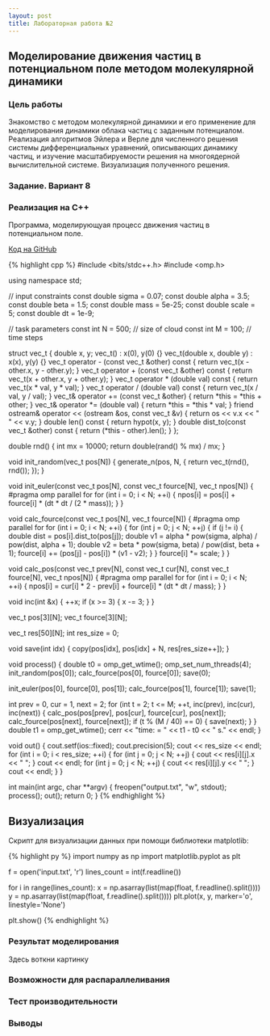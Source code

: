 ```yaml
---
layout: post
title: Лабораторная работа №2
---
```


## Моделирование движения частиц в потенциальном поле методом молекулярной динамики

### Цель работы

Знакомство с  методом молекулярной динамики и его применение для моделирования динамики облака частиц с заданным потенциалом. Реализация алгоритмов Эйлера и 
Верле для численного решения системы дифференциальных уравнений, описывающих динамику 
частиц, и изучение масштабируемости решения на многоядерной вычислительной системе. Визуализация полученного решения.

### Задание. Вариант 8



### Реализация на C++
Программа, моделирующуая процесс движения частиц в потенциальном поле.

[Код на GitHub](https://github.com/nozdrenkov/nozdrenkov.github.io/blob/master/src/lab2.cpp)

{% highlight cpp %}
#include <bits/stdc++.h>
#include <omp.h>

using namespace std;

// input constraints
const double sigma = 0.07;
const double alpha = 3.5;
const double beta = 1.5;
const double mass = 5e-25;
const double scale = 5;
const double dt = 1e-9;

// task parameters
const int N = 500;  // size of cloud
const int M = 100; // time steps

struct vec_t {
  double x, y;
  vec_t() : x(0), y(0) {}
  vec_t(double x, double y) : x(x), y(y) {}
  vec_t operator - (const vec_t &other) const {
    return vec_t(x - other.x, y - other.y);
  }
  vec_t operator + (const vec_t &other) const {
    return vec_t(x + other.x, y + other.y);
  }
  vec_t operator * (double val) const {
    return vec_t(x * val, y * val);
  }
  vec_t operator / (double val) const {
    return vec_t(x / val, y / val);
  }
  vec_t& operator += (const vec_t &other) {
    return *this = *this + other;
  }
  vec_t& operator *= (double val) {
    return *this = *this * val;
  }
  friend ostream& operator << (ostream &os, const vec_t &v) {
    return os << v.x << " " << v.y;
  }
  double len() const {
    return hypot(x, y);
  }
  double dist_to(const vec_t &other) const {
    return (*this - other).len();
  }
};

double rnd() {
  int mx = 10000;
  return double(rand() % mx) / mx;
}

void init_random(vec_t pos[N]) {
  generate_n(pos, N, []() {
    return vec_t(rnd(), rnd());
  });
}

void init_euler(const vec_t pos[N], const vec_t fource[N], vec_t npos[N]) {
  #pragma omp parallel for
  for (int i = 0; i < N; ++i) {
    npos[i] = pos[i] + fource[i] * (dt * dt / (2 * mass));
  }
}

void calc_fource(const vec_t pos[N], vec_t fource[N]) {
  #pragma omp parallel for
  for (int i = 0; i < N; ++i) {
    for (int j = 0; j < N; ++j) {
      if (j != i) {
        double dist = pos[i].dist_to(pos[j]);
        double v1 = alpha * pow(sigma, alpha) / pow(dist, alpha + 1);
        double v2 = beta  * pow(sigma, beta) / pow(dist, beta + 1);
        fource[i] += (pos[j] - pos[i]) * (v1 - v2);
      }
    }
    fource[i] *= scale;
  }
}

void calc_pos(const vec_t prev[N], const vec_t cur[N],
  const vec_t fource[N], vec_t npos[N]) {
  #pragma omp parallel for
  for (int i = 0; i < N; ++i) {
    npos[i] = cur[i] * 2 - prev[i] + fource[i] * (dt * dt / mass);
  }
}

void inc(int &x) {
  ++x;
  if (x >= 3) {
    x -= 3;
  }
}

vec_t pos[3][N];
vec_t fource[3][N];

vec_t res[50][N];
int res_size = 0;

void save(int idx) {
  copy(pos[idx], pos[idx] + N, res[res_size++]);
}

void process() {
  double t0 = omp_get_wtime();
  omp_set_num_threads(4);
  init_random(pos[0]);
  calc_fource(pos[0], fource[0]);
  save(0);

  init_euler(pos[0], fource[0], pos[1]);
  calc_fource(pos[1], fource[1]);
  save(1);

  int prev = 0, cur = 1, next = 2;
  for (int t = 2; t <= M; ++t, inc(prev), inc(cur), inc(next)) {
    calc_pos(pos[prev], pos[cur], fource[cur], pos[next]);
    calc_fource(pos[next], fource[next]);
    if (t % (M / 40) == 0) {
      save(next);
    }
  }
  double t1 = omp_get_wtime();
  cerr << "time: = " << t1 - t0 << " s." << endl;
}

void out() {
  cout.setf(ios::fixed);
  cout.precision(5);
  cout << res_size << endl;
  for (int i = 0; i < res_size; ++i) {
    for (int j = 0; j < N; ++j) {
      cout << res[i][j].x << " ";
    }
    cout << endl;
    for (int j = 0; j < N; ++j) {
      cout << res[i][j].y << " ";
    }
    cout << endl;
  }
}

int main(int argc, char **argv) {
  freopen("output.txt", "w", stdout);
  process();
  out();
  return 0;
}
{% endhighlight %}

## Визуализация

Скрипт для визуализации данных при помощи библиотеки matplotlib:

{% highlight py %}
import numpy as np
import matplotlib.pyplot as plt

f = open('input.txt', 'r')
lines_count = int(f.readline())

for i in range(lines_count):
    x = np.asarray(list(map(float, f.readline().split())))
    y = np.asarray(list(map(float, f.readline().split())))
    plt.plot(x, y, marker='o', linestyle='None')

plt.show()
{% endhighlight %}

### Результат моделирования

Здесь воткни картинку

### Возможности для распараллеливания

### Тест производительности

### Выводы
